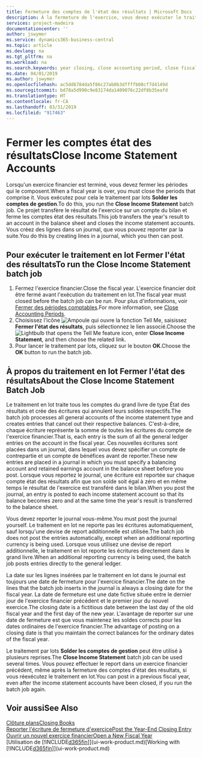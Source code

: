 ```yaml
---
title: Fermeture des comptes de l'état des résultats | Microsoft Docs
description: À la fermeture de l'exercice, vous devez exécuter le traitement en lot Fermer l'état des résultats afin de refermer les périodes comptables de l'exercice financier.
services: project-madeira
documentationcenter: ''
author: jswymer
ms.service: dynamics365-business-central
ms.topic: article
ms.devlang: na
ms.tgt_pltfrm: na
ms.workload: na
ms.search.keywords: year closing, close accounting period, close fiscal year, bank account detailed trial balance
ms.date: 04/01/2019
ms.author: jswymer
ms.openlocfilehash: ac5dd6784da5f86c27ab0b3dffffb08cf7d4149d
ms.sourcegitcommit: bd78a5d990c9e83174da1409076c22df8b35eafd
ms.translationtype: HT
ms.contentlocale: fr-CA
ms.lasthandoff: 03/31/2019
ms.locfileid: "917463"
---
```

# <a name="close-income-statement-accounts"></a><span data-ttu-id="1f922-103">Fermer les comptes état des résultats</span><span class="sxs-lookup"><span data-stu-id="1f922-103">Close Income Statement Accounts</span></span>
<span data-ttu-id="1f922-104">Lorsqu'un exercice financier est terminé, vous devez fermer les périodes qui le composent.</span><span class="sxs-lookup"><span data-stu-id="1f922-104">When a fiscal year is over, you must close the periods that comprise it.</span></span> <span data-ttu-id="1f922-105">Vous exécutez pour cela le traitement par lots **Solder les comptes de gestion**.</span><span class="sxs-lookup"><span data-stu-id="1f922-105">To do this, you run the **Close Income Statement** batch job.</span></span> <span data-ttu-id="1f922-106">Ce projet transfère le résultat de l'exercice sur un compte du bilan et ferme les comptes état des résultats.</span><span class="sxs-lookup"><span data-stu-id="1f922-106">This job transfers the year's result to an account in the balance sheet and closes the income statement accounts.</span></span> <span data-ttu-id="1f922-107">Vous créez des lignes dans un journal, que vous pouvez reporter par la suite.</span><span class="sxs-lookup"><span data-stu-id="1f922-107">You do this by creating lines in a journal, which you then can post.</span></span>

## <a name="to-run-the-close-income-statement-batch-job"></a><span data-ttu-id="1f922-108">Pour exécuter le traitement en lot Fermer l'état des résultats</span><span class="sxs-lookup"><span data-stu-id="1f922-108">To run the Close Income Statement batch job</span></span>
1. <span data-ttu-id="1f922-109">Fermez l'exercice financier.</span><span class="sxs-lookup"><span data-stu-id="1f922-109">Close the fiscal year.</span></span> <span data-ttu-id="1f922-110">L'exercice financier doit être fermé avant l'exécution du traitement en lot.</span><span class="sxs-lookup"><span data-stu-id="1f922-110">The fiscal year must closed before the batch job can be run.</span></span> <span data-ttu-id="1f922-111">Pour plus d'informations, voir [Fermer des périodes comptables](year-close-account-periods.md).</span><span class="sxs-lookup"><span data-stu-id="1f922-111">For more information, see [Close Accounting Periods](year-close-account-periods.md).</span></span>
2. <span data-ttu-id="1f922-112">Choisissez l'icône ![Ampoule qui ouvre la fonction Tell Me](media/ui-search/search_small.png "Dites-moi ce que vous voulez faire"), saisissez **Fermer l'état des résultats**, puis sélectionnez le lien associé.</span><span class="sxs-lookup"><span data-stu-id="1f922-112">Choose the ![Lightbulb that opens the Tell Me feature](media/ui-search/search_small.png "Tell me what you want to do") icon, enter **Close Income Statement**, and then choose the related link.</span></span>
3. <span data-ttu-id="1f922-113">Pour lancer le traitement par lots, cliquez sur le bouton **OK**.</span><span class="sxs-lookup"><span data-stu-id="1f922-113">Choose the **OK** button to run the batch job.</span></span>

## <a name="about-the-close-income-statement-batch-job"></a><span data-ttu-id="1f922-114">À propos du traitement en lot Fermer l'état des résultats</span><span class="sxs-lookup"><span data-stu-id="1f922-114">About the Close Income Statement Batch Job</span></span>
<span data-ttu-id="1f922-115">Le traitement en lot traite tous les comptes du grand livre de type État des résultats et crée des écritures qui annulent leurs soldes respectifs.</span><span class="sxs-lookup"><span data-stu-id="1f922-115">The batch job processes all general accounts of the income statement type and creates entries that cancel out their respective balances.</span></span> <span data-ttu-id="1f922-116">C'est-à-dire, chaque écriture représente la somme de toutes les écritures du compte de l'exercice financier.</span><span class="sxs-lookup"><span data-stu-id="1f922-116">That is, each entry is the sum of all the general ledger entries on the account in the fiscal year.</span></span> <span data-ttu-id="1f922-117">Ces nouvelles écritures sont placées dans un journal, dans lequel vous devez spécifier un compte de contrepartie et un compte de bénéfices avant de reporter.</span><span class="sxs-lookup"><span data-stu-id="1f922-117">These new entries are placed in a journal in which you must specify a balancing account and retained earnings account in the balance sheet before you post.</span></span> <span data-ttu-id="1f922-118">Lorsque vous reportez le journal, une écriture est reportée sur chaque compte état des résultats afin que son solde soit égal à zéro et en même temps le résultat de l'exercice est transféré dans le bilan.</span><span class="sxs-lookup"><span data-stu-id="1f922-118">When you post the journal, an entry is posted to each income statement account so that its balance becomes zero and at the same time the year's result is transferred to the balance sheet.</span></span>

<span data-ttu-id="1f922-119">Vous devez reporter le journal vous-même.</span><span class="sxs-lookup"><span data-stu-id="1f922-119">You must post the journal yourself.</span></span> <span data-ttu-id="1f922-120">Le traitement en lot ne reporte pas les écritures automatiquement, sauf lorsqu'une devise de report additionnelle est utilisée.</span><span class="sxs-lookup"><span data-stu-id="1f922-120">The batch job does not post the entries automatically, except when an additional reporting currency is being used.</span></span> <span data-ttu-id="1f922-121">Lorsque vous utilisez une devise de report additionnelle, le traitement en lot reporte les écritures directement dans le grand livre.</span><span class="sxs-lookup"><span data-stu-id="1f922-121">When an additional reporting currency is being used, the batch job posts entries directly to the general ledger.</span></span>

<span data-ttu-id="1f922-122">La date sur les lignes insérées par le traitement en lot dans le journal est toujours une date de fermeture pour l'exercice financier.</span><span class="sxs-lookup"><span data-stu-id="1f922-122">The date on the lines that the batch job inserts in the journal is always a closing date for the fiscal year.</span></span> <span data-ttu-id="1f922-123">La date de fermeture est une date fictive située entre le dernier jour de l'exercice financier précédent et le premier jour du nouvel exercice.</span><span class="sxs-lookup"><span data-stu-id="1f922-123">The closing date is a fictitious date between the last day of the old fiscal year and the first day of the new year.</span></span> <span data-ttu-id="1f922-124">L'avantage de reporter sur une date de fermeture est que vous maintenez les soldes corrects pour les dates ordinaires de l'exercice financier.</span><span class="sxs-lookup"><span data-stu-id="1f922-124">The advantage of posting on a closing date is that you maintain the correct balances for the ordinary dates of the fiscal year.</span></span>

<span data-ttu-id="1f922-125">Le traitement par lots **Solder les comptes de gestion** peut être utilisé à plusieurs reprises.</span><span class="sxs-lookup"><span data-stu-id="1f922-125">The **Close Income Statement** batch job can be used several times.</span></span> <span data-ttu-id="1f922-126">Vous pouvez effectuer le report dans un exercice financier précédent, même après la fermeture des comptes d'état des résultats, si vous réexécutez le traitement en lot.</span><span class="sxs-lookup"><span data-stu-id="1f922-126">You can post in a previous fiscal year, even after the income statement accounts have been closed, if you run the batch job again.</span></span>

## <a name="see-also"></a><span data-ttu-id="1f922-127">Voir aussi</span><span class="sxs-lookup"><span data-stu-id="1f922-127">See Also</span></span>
[<span data-ttu-id="1f922-128">Clôture plans</span><span class="sxs-lookup"><span data-stu-id="1f922-128">Closing Books</span></span>](year-close-books.md)  
[<span data-ttu-id="1f922-129">Reporter l'écriture de fermeture d'exercice</span><span class="sxs-lookup"><span data-stu-id="1f922-129">Post the Year-End Closing Entry</span></span>](year-how-post-year-end-close-entry.md)  
[<span data-ttu-id="1f922-130">Ouvrir un nouvel exercice financier</span><span class="sxs-lookup"><span data-stu-id="1f922-130">Open a New Fiscal Year</span></span>](finance-how-open-new-fiscal-year.md)  
<span data-ttu-id="1f922-131">[Utilisation de [!INCLUDE[d365fin](includes/d365fin_md.md)]](ui-work-product.md)</span><span class="sxs-lookup"><span data-stu-id="1f922-131">[Working with [!INCLUDE[d365fin](includes/d365fin_md.md)]](ui-work-product.md)</span></span>
